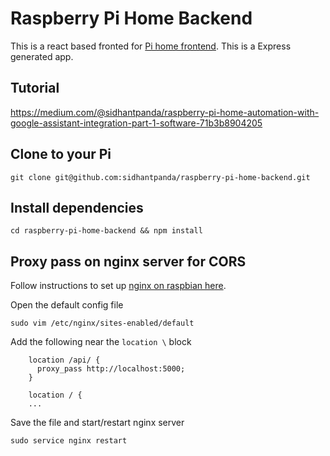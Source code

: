 # Raspberry Pi Home Backend
This is a react based fronted for [Pi home frontend](https://github.com/sidhantpanda/raspberry-pi-home-frontend). This is a Express generated app.

## Tutorial
https://medium.com/@sidhantpanda/raspberry-pi-home-automation-with-google-assistant-integration-part-1-software-71b3b8904205

## Clone to your Pi
```
git clone git@github.com:sidhantpanda/raspberry-pi-home-backend.git
```

## Install dependencies

```
cd raspberry-pi-home-backend && npm install

```

## Proxy pass on nginx server for CORS
Follow instructions to set up [nginx on raspbian here](https://www.raspberrypi.org/documentation/remote-access/web-server/nginx.md).

Open the default config file
```
sudo vim /etc/nginx/sites-enabled/default
```

Add the following near the `location \` block
```
    location /api/ {
      proxy_pass http://localhost:5000;
    }
    
    location / {
    ...
```

Save the file and start/restart nginx server
```
sudo service nginx restart
```



##
